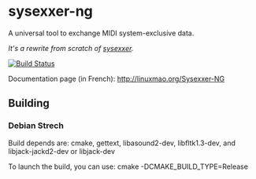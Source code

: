 # sysexxer-ng
A universal tool to exchange MIDI system-exclusive data.

_It's a rewrite from scratch of [sysexxer](https://sourceforge.net/projects/sysexxer/)._

[![Build Status](https://semaphoreci.com/api/v1/jpcima/sysexxer-ng/branches/master/badge.svg)](https://semaphoreci.com/jpcima/sysexxer-ng)

Documentation page (in French): http://linuxmao.org/Sysexxer-NG

## Building

### Debian Strech

Build depends are: cmake, gettext, libasound2-dev, libfltk1.3-dev, and libjack-jackd2-dev or libjack-dev

To launch the build, you can use: cmake -DCMAKE_BUILD_TYPE=Release
